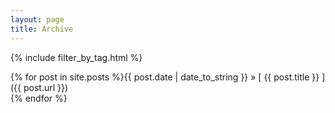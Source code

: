 ```yaml
---
layout: page
title: Archive
---
```


{% include filter_by_tag.html %}

{% for post in site.posts %}<span class="mono-archive">{{ post.date | date_to_string }}</span> &raquo; [ {{ post.title }} ]({{ post.url }})  
{% endfor %}
